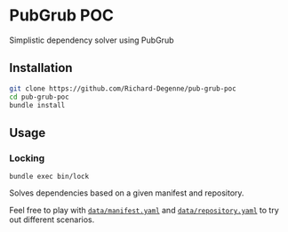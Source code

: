 # PubGrub POC

Simplistic dependency solver using PubGrub

## Installation

```sh
git clone https://github.com/Richard-Degenne/pub-grub-poc
cd pub-grub-poc
bundle install
```

## Usage

### Locking

    bundle exec bin/lock

Solves dependencies based on a given manifest and repository.

Feel free to play with [`data/manifest.yaml`](data/manifest.yaml) and
[`data/repository.yaml`](data/repository.yaml) to try out different scenarios.
